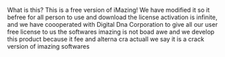 What is this?
This is a free version of iMazing!
We have modified it so it befree for all person to use and download
the license activation is infinite,
and we have coooperated with Digital Dna Corporation to give
all our user free license to us
the softwares
imazing is not boad
awe
and we develop this product because it fee and alterna
cra
actuall
we say it is a crack version of imazing softwares
